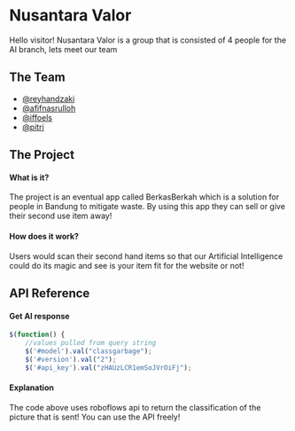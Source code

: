 
# Nusantara Valor 

Hello visitor!
Nusantara Valor is a group that is consisted of 4 people for the AI branch, lets meet our team

## The Team

- [@reyhandzaki](https://github.com/ReyhanDzaki)
- [@afifnasrulloh](https://github.com/ReyhanDzaki)
- [@iffoels](https://github.com/ReyhanDzaki)
- [@pitri](https://github.com/ReyhanDzaki)


## The Project

#### **What is it?** 
 The project is an eventual app called BerkasBerkah which is a solution for people in Bandung to mitigate waste. By using this app they can sell or give their second use item away!

#### **How does it work?** 
Users would scan their second hand items so that our Artificial Intelligence could do its magic and see is your item fit for the website or not!


## API Reference

#### Get AI response

```javascript
$(function() {
	//values pulled from query string
	$('#model').val("classgarbage");
	$('#version').val("2");
	$('#api_key').val("zHAUzLCR1emSoJVrOiFj");

```

#### Explanation
The code above uses roboflows api to return the classification of the picture that is sent! You can use the API freely!